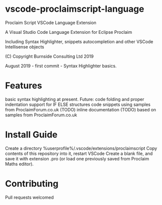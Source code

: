 # vscode-proclaimscript-language
Proclaim Script VSCode Language Extension

A Visual Studio Code Language Extension
for Eclipse Proclaim

Including Syntax Highlighter, snippets autocompletion and other VSCode Intellisense objects

(C) Copyright Burnside Consulting Ltd 2019

August 2019 - first commit - Syntax Highlighter basics.
# Features 
basic syntax highlighting at present. Future: code folding and proper indentation support for IF ELSE structures
code snippets using samples from ProclaimForum.co.uk (TODO)
inline documentation (TODO) based on samples from ProclaimForum.co.uk 


# Install Guide
Create a directory  %userprofile%/.vscode/extensions/proclaimscript
Copy contents of this repository into it, restart VSCode
Create a blank file, and save it with extension .pro (or load one previously saved from Proclaim Maths editor).


# Contributing
Pull requests welcomed
